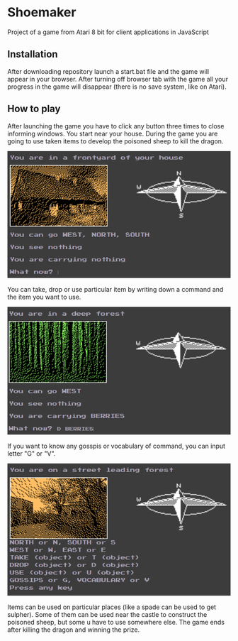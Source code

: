 # Shoemaker

Project of a game from Atari 8 bit for client applications in JavaScript

<h2>Installation</h2>
After downloading repository launch a start.bat file and the game will appear in your browser. After turning off browser tab with the game all your progress in the game will disappear (there is no save system, like on Atari).

<h2>How to play</h2>
After launching the game you have to click any button three times to close informing windows. You start near your house. During the game you are going to use taken items to develop the poisoned sheep to kill the dragon.

![Start](./img/screens/screen-1.png)

You can take, drop or use particular item by writing down a command and the item you want to use.

![Drop-item](./img/screens/screen-4.png)

If you want to know any gosspis or vocabulary of command, you can input letter "G" or "V".

![G-V](./img/screens/screen-2.png)

Items can be used on particular places (like a spade can be used to get sulpher). Some of them can be used near the castle to construct the poisoned sheep, but some u have to use somewhere else. The game ends after killing the dragon and winning the prize.
